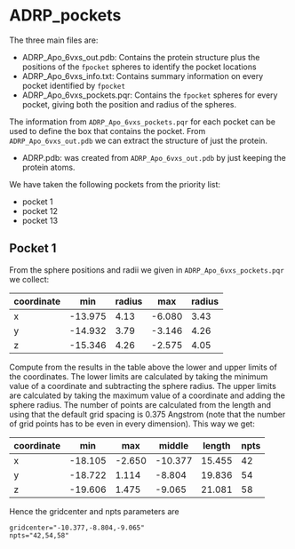 # ADRP_pockets

The three main files are:

- ADRP_Apo_6vxs_out.pdb: Contains the protein structure plus the positions of
  the `fpocket` spheres to identify the pocket locations
- ADRP_Apo_6vxs_info.txt: Contains summary information on every pocket
  identified by `fpocket`
- ADRP_Apo_6vxs_pockets.pqr: Contains the `fpocket` spheres for every pocket,
  giving both the position and radius of the spheres.

The information from `ADRP_Apo_6vxs_pockets.pqr` for each pocket can be used
to define the box that contains the pocket. From 
`ADRP_Apo_6vxs_out.pdb` we can extract the structure of just the protein.

- ADRP.pdb: was created from `ADRP_Apo_6vxs_out.pdb` by just keeping
  the protein atoms.

We have taken the following pockets from the priority list:

- pocket 1
- pocket 12
- pocket 13

## Pocket 1

From the sphere positions and radii we given in `ADRP_Apo_6vxs_pockets.pqr`
we collect:

| coordinate | min     | radius | max     | radius |
| ---------- | ------- | ------ | ------- | ------ |
| x          | -13.975 | 4.13   |  -6.080 | 3.43   |
| y          | -14.932 | 3.79   |  -3.146 | 4.26   |
| z          | -15.346 | 4.26   |  -2.575 | 4.05   |

Compute from the results in the table above the lower and upper limits of 
the coordinates. The lower limits are calculated by taking the minimum value
of a coordinate and subtracting the sphere radius. The upper limits are 
calculated by taking the maximum value of a coordinate and adding the sphere
radius. The number of points are calculated from the length and using that the
default grid spacing is 0.375 Angstrom (note that the number of grid points
has to be even in every dimension). This way we get:

| coordinate | min     | max     | middle   | length | npts |
| ---------- | ------- | ------- | -------- | ------ | ---- |
| x          | -18.105 |  -2.650 | -10.377  | 15.455 | 42   |
| y          | -18.722 |   1.114 |  -8.804  | 19.836 | 54   |
| z          | -19.606 |   1.475 |  -9.065  | 21.081 | 58   |

Hence the gridcenter and npts parameters are
```
gridcenter="-10.377,-8.804,-9.065"
npts="42,54,58"
```

